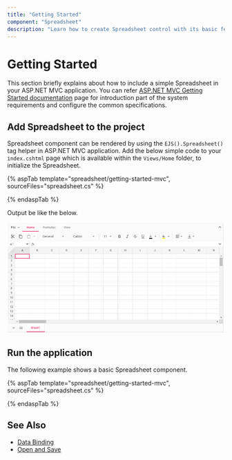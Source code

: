 ```yaml
---
title: "Getting Started"
component: "Spreadsheet"
description: "Learn how to create Spreadsheet control with its basic features like selection, editing, formatting, importing and exporting to Excel."
---
```


# Getting Started

This section briefly explains about how to include a simple Spreadsheet in your ASP.NET MVC application. You can refer [ASP.NET MVC Getting Started documentation](https://ej2.syncfusion.com/aspnetmvc/documentation/getting-started) page for introduction part of the system requirements and configure the common specifications.

## Add Spreadsheet to the project

Spreadsheet component can be rendered by using the `EJS().Spreadsheet()` tag helper in ASP.NET MVC application. Add the below simple code to your `index.cshtml` page which is available within the `Views/Home` folder, to initialize the Spreadsheet.

{% aspTab template="spreadsheet/getting-started-mvc", sourceFiles="spreadsheet.cs" %}

{% endaspTab %}

Output be like the below.

![Spreadsheet Sample](images/spreadsheet.PNG)

## Run the application

The following example shows a basic Spreadsheet component.

{% aspTab template="spreadsheet/getting-started-mvc", sourceFiles="spreadsheet.cs" %}

{% endaspTab %}

## See Also

* [Data Binding](./data-binding)
* [Open and Save](./open-save)